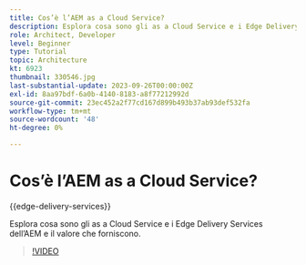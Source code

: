 ```yaml
---
title: Cos’è l’AEM as a Cloud Service?
description: Esplora cosa sono gli as a Cloud Service e i Edge Delivery Services dell’AEM e il valore che forniscono.
role: Architect, Developer
level: Beginner
type: Tutorial
topic: Architecture
kt: 6923
thumbnail: 330546.jpg
last-substantial-update: 2023-09-26T00:00:00Z
exl-id: 8aa97bdf-6a0b-4140-8183-a8f77212992d
source-git-commit: 23ec452a2f77cd167d899b493b37ab93def532fa
workflow-type: tm+mt
source-wordcount: '48'
ht-degree: 0%

---
```


# Cos’è l’AEM as a Cloud Service?

{{edge-delivery-services}}

Esplora cosa sono gli as a Cloud Service e i Edge Delivery Services dell’AEM e il valore che forniscono.

>[!VIDEO](https://video.tv.adobe.com/v/330546?quality=12&learn=on)
